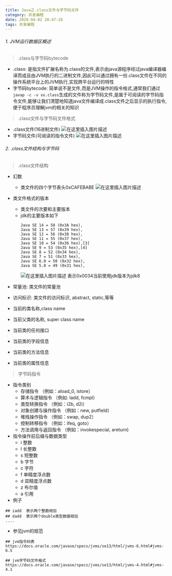 ```yaml
---
title: Java之.class文件与字节码文件
category: 并发编程
date: 2020-04-02 20:47:28
tags: 并发编程
---
```


<!-- more -->


###### 1. JVM运行数据区概述
> .class与字节码bytecode
- .class: 是指文件扩展名称为.class的文件,表示由java源程序经过java编译器编译而成且由JVM执行的二进制文件,因此可以通过拥有一份.class文件在不同的操作系统平台上的JVM执行,实现跨平台运行的特性
- 字节码bytecode: 简单说不是文件,而是JVM操作的指令格式,通常我们通过`javap -c -v xx.class`生成的文件称为字节码文件,是属于可阅读的字节码指令文件,能够让我们清楚地知道java文件编译成.class文件之后显示的执行指令,便于程序员理解jvm的相关的知识

> .class文件与字节码文件格式
- .class文件(16进制文件)
![在这里插入图片描述](https://img-blog.csdnimg.cn/20200124155250693.png?x-oss-process=image/watermark,type_ZmFuZ3poZW5naGVpdGk,shadow_10,text_aHR0cHM6Ly9ibG9nLmNzZG4ubmV0L3dpbmRfNjAy,size_16,color_FFFFFF,t_70)
- 字节码文件(可阅读的指令文件)
![在这里插入图片描述](https://img-blog.csdnimg.cn/20200124155445198.png?x-oss-process=image/watermark,type_ZmFuZ3poZW5naGVpdGk,shadow_10,text_aHR0cHM6Ly9ibG9nLmNzZG4ubmV0L3dpbmRfNjAy,size_16,color_FFFFFF,t_70)
###### 2. .class文件结构与字节码
> .class文件结构
- 幻数
	- 类文件的四个字节表头0xCAFEBABE
![在这里插入图片描述](https://img-blog.csdnimg.cn/20200124160239164.png)
- 类文件格式的版本
	- 类文件的次要和主要版本
	- jdk的主要版本如下
		```text
		Java SE 14 = 58 (0x3A hex),
		Java SE 13 = 57 (0x39 hex),
		Java SE 12 = 56 (0x38 hex),
		Java SE 11 = 55 (0x37 hex),
		Java SE 10 = 54 (0x36 hex),[3]
		Java SE 9 = 53 (0x35 hex),[4]
		Java SE 8 = 52 (0x34 hex),
		Java SE 7 = 51 (0x33 hex),
		Java SE 6.0 = 50 (0x32 hex),
		Java SE 5.0 = 49 (0x31 hex),
		```
		![在这里插入图片描述](https://img-blog.csdnimg.cn/20200124161328936.png)
表示0x0034当前使用jdk版本为jdk8

- 常量池: 类文件的常量池
- 访问标识: 类文件的访问标识,  abstract, static,等等
- 当前的类名称,class name
- 当前父类的名称, super class name
- 当前类的任何接口
- 当前类的字段信息
- 当前类的方法信息
- 当前类的属性信息

> 字节码指令
- 指令类别
	- 存储指令 （例如：aload_0, istore）
	- 算术与逻辑指令 （例如: ladd, fcmpl）
	- 类型转换指令 （例如：i2b, d2i）
	- 对象创建与操作指令 （例如：new, putfield）
	- 堆栈操作指令 （例如：swap, dup2）
	- 控制转移指令 （例如：ifeq, goto）
	- 方法调用与返回指令 （例如：invokespecial, areturn)
- 指令操作前后缀与数据类型
	- i		整数
	- l	 	长整数
	- s 	短整数
	- b	字节
	- c	字符
	- f		单精度浮点数
	- d	双精度浮点数
	- z	布尔值
	- a	引用
- 例子
```text
## iadd  表示两个整数相加
## dadd  表示两个double类型数据相加
....
```
- 参见jvm的规范
```text
## jvm指令码表
https://docs.oracle.com/javase/specs/jvms/se13/html/jvms-6.html#jvms-6.5

## jvm字节码文件格式
https://docs.oracle.com/javase/specs/jvms/se13/html/jvms-4.html#jvms-4.1
```


